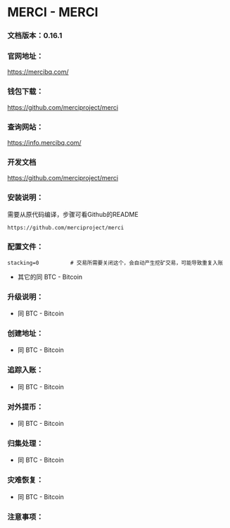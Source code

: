 # MERCI - MERCI

### 文档版本：0.16.1

### 官网地址：
https://mercibq.com/

### 钱包下载：
https://github.com/merciproject/merci

### 查询网站：
https://info.mercibq.com/

### 开发文档
https://github.com/merciproject/merci

### 安装说明：
需要从原代码编译，步骤可看Github的README  
```
https://github.com/merciproject/merci
```

### 配置文件：
```
stacking=0          # 交易所需要关闭这个，会自动产生挖矿交易，可能导致重复入账  
```
* 其它的同 BTC - Bitcoin

### 升级说明：
* 同 BTC - Bitcoin

### 创建地址：
* 同 BTC - Bitcoin

### 追踪入账：
* 同 BTC - Bitcoin

### 对外提币：
* 同 BTC - Bitcoin

### 归集处理：
* 同 BTC - Bitcoin

### 灾难恢复：
* 同 BTC - Bitcoin

### 注意事项：
